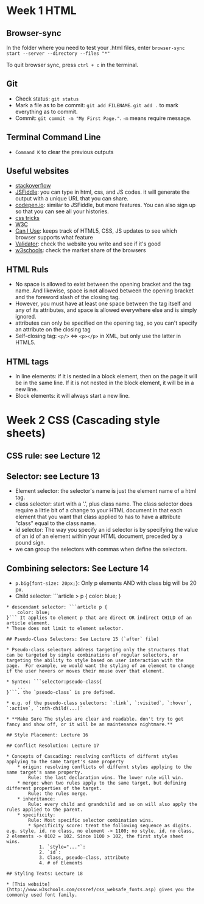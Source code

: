 # Week 1 HTML
## Browser-sync
In the folder where you need to test your .html files, enter `browser-sync start --server --directory --files "*"`

To quit browser sync, press `ctrl + c` in the terminal.

## Git

* Check status: `git status`
* Mark a file as to be commit: `git add FILENAME`. `git add .` to mark everything as to commit.
* Commit: `git commit -m "My First Page."`. `-m` means require message.

## Terminal Command Line
* `Command K` to clear the previous outputs

## Useful websites
* [stackoverflow](stackoverflow.com)
* [JSFiddle](jsfiddle.net): you can type in html, css, and JS codes. it will generate the output with a unique URL that you can share.
* [codepen.io](codepen.io): similar to JSFiddle, but more features. You can also sign up so that you can see all your histories.
* [css tricks](css-tricks.com)
* [W3C](w3.org)
* [Can I Use](caniuse.com): keeps track of HTML5, CSS, JS updates to see which browser supports what feature
* [Validator](validator.w3.org): check the website you write and see if it's good
* [w3schools](www.w3schools.com/browsers/browsers_stats.asp): check the market share of the browsers

## HTML Ruls
* No space is allowed to exist between the opening bracket and the tag name. And likewise, space is not allowed between the opening bracket and the foreword slash of the closing tag. 
* However, you must have at least one space between the tag itself and any of its attributes, and space is allowed everywhere else and is simply ignored. 
* attributes can only be specified on the opening tag, so you can't specify an attribute on the closing tag
* Self-closing tag: `<p/>` <=> `<p></p>` in XML, but only use the latter in HTML5.

## HTML tags 
* In line elements: if it is nested in a block element, then on the page it will be in the same line. If it is not nested in the block element, it will be in a new line.
* Block elements: it will always start a new line.

# Week 2 CSS (Cascading style sheets)

## CSS rule: see Lecture 12

## Selector: see Lecture 13

* Element selector: the selector's name is just the element name of a html tag.
* class selector: start with a '.', plus class name. The class selector does require a little bit of a change to your HTML document in that each element that you want that class applied to has to have a attribute "class" equal to the class name.
* id selector: The way you specify an id selector is by specifying the value of an id of an element within your HTML document, preceded by a pound sign.
* we can group the selectors with commas when define the selectors. 

## Combining selectors: See Lecture 14

* `p.big{font-size: 20px;}`: Only p elements AND with class big will be 20 px.
* Child selector: ```article > p {
	color: blue;
}
``` It applies only to element p that are DIRECT CHILD of an article element.
* descendant selector: ```article p {
	color: blue;
}``` It applies to element p that are direct OR indirect CHILD of an article element.
* These does not limit to element selector.

## Pseudo-Class Selectors: See Lecture 15 (`after` file)

* Pseudo-class selectors address targeting only the structures that can be targeted by simple combinations of regular selectors, or targeting the ability to style based on user interaction with the page.  For example, we would want the styling of an element to change if the user hovers or moves their mouse over that element.

* Syntex: ```selector:pseudo-class{
	...
}```. the `pseudo-class` is pre defined. 

* e.g. of the pseudo-class selectors: `:link`, `:visited`, `:hover`, `:active`, `:nth-child(...)`

* **Make Sure The styles are clear and readable. don't try to get fancy and show off, or it will be an maintenance nightmare.**

## Style Placement: Lecture 16

## Conflict Resolution: Lecture 17

* Concepts of Cascading: resolving conflicts of differnt styles applying to the same target's same property
	* origin: resolving conflicts of differnt styles applying to the same target's same property. 
		Rule: the last declaration wins. The lower rule will win.
	* merge: when two rules apply to the same target, but defining different properties of the target.
		Rule: the rules merge. 
	* inheritance: 
		Rule: every child and grandchild and so on will also apply the rules applied to the parent.
	* specificity:
		Rule: Most specific selector combination wins.
		* Specificity score: treat the following sequence as digits. e.g. style, id, no class, no element -> 1100; no style, id, no class, 2 elements -> 0102 = 102. Since 1100 > 102, the first style sheet wins.
			1. `style="..."`: 
			2. `id`: 
			3. Class, pseudo-class, attribute
			4. # of Elements

## Styling Texts: Lecture 18

* [This website](http://www.w3schools.com/cssref/css_websafe_fonts.asp) gives you the commonly used font family. 























